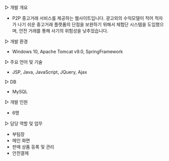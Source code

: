 ▷ 개발 개요
- P2P 중고거래 서비스를 제공하는 웹사이트입니다.
광고외의 수익모델이 적어 적자가 나기 쉬운 중고거래 플랫폼의 단점을 보완하기 위해서
체험단 시스템을 도입했으며, 안전 거래를 통해 사기의 위험성을 낮추었습니다.

▷ 개발 환경
- Windows 10, Apache Tomcat v9.0, SpringFramework

▷ 주요 언어 및 기술
- JSP, Java, JavaScript, JQuery, Ajax

▷ DB
- MySQL

▷ 개발 인원
- 6명

▷ 담당 역할 및 업무
- 부팀장
- 메인 화면
- 판매 상품 등록 및 관리
- 안전결제
